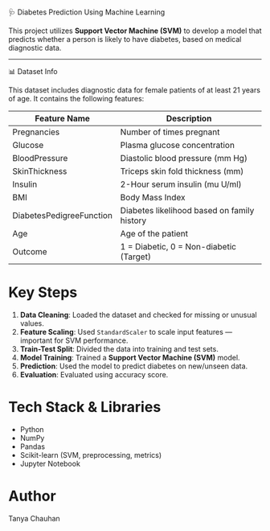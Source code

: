 🩺 Diabetes Prediction Using Machine Learning

This project utilizes **Support Vector Machine (SVM)** to develop a model that predicts whether a person is likely to have diabetes, based on medical diagnostic data.

---

📊 Dataset Info

This dataset includes diagnostic data for female patients of at least 21 years of age. It contains the following features:

| Feature Name            | Description                                  |
|-------------------------|----------------------------------------------|
| Pregnancies             | Number of times pregnant                     |
| Glucose                 | Plasma glucose concentration                 |
| BloodPressure           | Diastolic blood pressure (mm Hg)             |
| SkinThickness           | Triceps skin fold thickness (mm)             |
| Insulin                 | 2-Hour serum insulin (mu U/ml)               |
| BMI                     | Body Mass Index                              |
| DiabetesPedigreeFunction| Diabetes likelihood based on family history  |
| Age                     | Age of the patient                           |
| Outcome                 | 1 = Diabetic, 0 = Non-diabetic (Target)      |



# Key Steps

1. **Data Cleaning**: Loaded the dataset and checked for missing or unusual values.
2. **Feature Scaling**: Used `StandardScaler` to scale input features — important for SVM performance.
3. **Train-Test Split**: Divided the data into training and test sets.
4. **Model Training**: Trained a **Support Vector Machine (SVM)** model.
5. **Prediction**: Used the model to predict diabetes on new/unseen data.
6. **Evaluation**: Evaluated using accuracy score.



# Tech Stack & Libraries

- Python
- NumPy
- Pandas
- Scikit-learn (SVM, preprocessing, metrics)
- Jupyter Notebook


# Author
Tanya Chauhan
